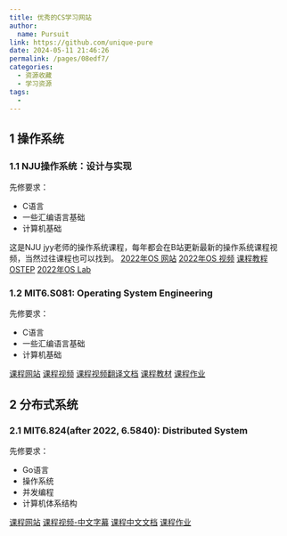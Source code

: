 ```yaml
---
title: 优秀的CS学习网站
author: 
  name: Pursuit
link: https://github.com/unique-pure
date: 2024-05-11 21:46:26
permalink: /pages/08edf7/
categories: 
  - 资源收藏
  - 学习资源
tags: 
  - 
---
```

## 1 操作系统
### 1.1 NJU操作系统：设计与实现
先修要求：
* C语言
* 一些汇编语言基础
* 计算机基础

这是NJU jyy老师的操作系统课程，每年都会在B站更新最新的操作系统课程视频，当然过往课程也可以找到。
[2022年OS 网站](https://jyywiki.cn/OS/2022/index.html)
[2022年OS 视频](https://www.bilibili.com/video/BV1Cm4y1d7Ur/?spm_id_from=333.788&vd_source=cf653f235f52de98cb93354b5c75a0bc)
[课程教程OSTEP](https://pages.cs.wisc.edu/~remzi/OSTEP/)
[2022年OS Lab](https://jyywiki.cn/OS/2022/index.html)
### 1.2 MIT6.S081: Operating System Engineering
先修要求：
* C语言
* 一些汇编语言基础
* 计算机基础

[课程网站](https://pdos.csail.mit.edu/6.828/2021/schedule.html)
[课程视频](https://www.youtube.com/watch?v=L6YqHxYHa7A)
[课程视频翻译文档](https://mit-public-courses-cn-translatio.gitbook.io/mit6-s081/)
[课程教材](https://pdos.csail.mit.edu/6.828/2021/xv6/book-riscv-rev2.pdf)
[课程作业](https://pdos.csail.mit.edu/6.828/2021/schedule.html)
## 2 分布式系统
### 2.1 MIT6.824(after 2022, 6.5840): Distributed System
先修要求：
* Go语言
* 操作系统
* 并发编程
* 计算机体系结构

[课程网站](https://pdos.csail.mit.edu/6.824/)
[课程视频-中文字幕](https://www.bilibili.com/video/BV1CU4y1P7PE/?spm_id_from=333.337.search-card.all.click)
[课程中文文档](https://mit-public-courses-cn-translatio.gitbook.io/mit6-824)
[课程作业](http://nil.csail.mit.edu/6.824/2022/)
